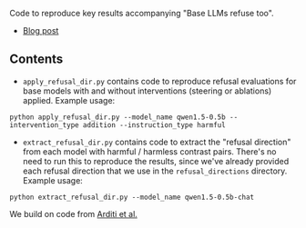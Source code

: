 Code to reproduce key results accompanying "Base LLMs refuse too".

* [Blog post](TODO)

## Contents

* `apply_refusal_dir.py` contains code to reproduce refusal evaluations for base models with and without interventions (steering or ablations) applied. Example usage:

`python apply_refusal_dir.py --model_name qwen1.5-0.5b --intervention_type addition --instruction_type harmful`

* `extract_refusal_dir.py` contains code to extract the "refusal direction" from each model with harmful / harmless contrast pairs. There's no need to run this to reproduce the results, since we've already provided each refusal direction that we use in the `refusal_directions` directory. Example usage:

`python extract_refusal_dir.py --model_name qwen1.5-0.5b-chat`

We build on code from [Arditi et al.](https://github.com/andyrdt/refusal_direction)